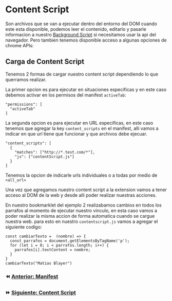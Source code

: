 # Content Script

Son archivos que se van a ejecutar dentro del entorno del DOM cuando este esta disponible, podemos leer el contenido, editarlo y pasarle informacion a nuestro [Background Script](./04_backgroundScript.md) si necesitamos usar la api del navegador. Pero tambien tenemos disponible acceso a algunas opciones de chrome APIs:

## Carga de Content Script

Tenemos 2 formas de cargar nuestro content script dependiendo lo que querramos realizar.

La primer opcion es para ejecutar en situaciones especificas y en este caso debemos activar en los permisos del manifest `activeTab`:

```
"permissions": [
  "activeTab"
]
```


La segunda opcion es para ejecutar en URL especificas, en este caso tenemos que agregar la key `content_scripts` en el manifest, alli vamos a indicar en que url tiene que funcionar y que archivos debe ejecuar.

```
"content_scripts": [
  {
    "matches": ["http://*.test.com/*"],
    "js": ["contentScript.js"]
  }
]

```
Tenemos la opcion de indicarle urls individuales o a todas por medio de `<all_url>`

Una vez que agregamos nuestro content script a la extension vamos a tener acceso al DOM de la web y desde alli poder realizar nuestras acciones.

En nuestro bookmarklet del ejemplo 2 realizabamos cambios en todos los parrafos al momento de ejecutar nuestro vinculo, en esta caso vamos a poder realizar la misma accion de forma automatica cuando se cargue nuestra web.
para esto en nuestro `contentscript.js` vamos a agregar el siguiente codigo:

```
const cambiarTexto =  (nombre) => {
  const parrafos = document.getElementsByTagName('p');
  for (let i = 0; i < parrafos.length; i++) {
    parrafos[i].textContent = nombre;
  }
}
cambiarTexto("Matias Blayer")
```

### ⏪ [Anterior: Manifest](../03_manifest.md)
### ⏩ [Siguiente: Content Script](04_backgroundScript.md)